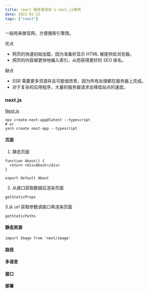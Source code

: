 ```yaml
---
title: react 服务端渲染 & next.js使用
date: 2022-02-22
tags: ["react"]
---
```


一般用来做官网，方便搜索引擎爬。

<!--more-->

优点

* 网页的快速初始加载，因为准备好显示 HTML 被提供给浏览器。
* 网页的内容被更快地编入索引，从而获得更好的 SEO 排名。

缺点

* SSR 需要更多资源并且可能很昂贵，因为所有处理都在服务器上完成。
* 对于复杂的应用程序，大量的服务器请求会降低站点的速度。


### next.js

[Next.js](https://nextjs.org/)

```
npx create-next-app@latest --typescript
# or
yarn create next-app --typescript
```

#### 页面

1. 静态页面

```
function About() {
  return <div>About</div>
}

export default About
```

2. 从接口获取数据后渲染页面

```
getStaticProps
```

3.从 url 获取参数调接口再渲染页面

```
getStaticPaths
```

#### 静态资源

```
import Image from 'next/image'
```

#### 路径

#### 多语言

#### 接口

#### 部署

